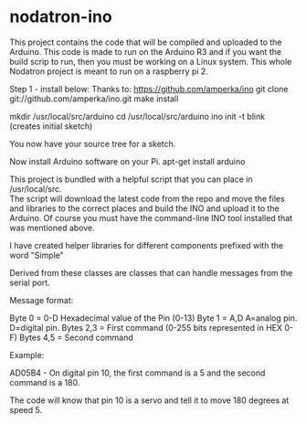 # nodatron-ino

This project contains the code that will be compiled and uploaded to the Arduino. 
This code is made to run on the Arduino R3 and if you want the build scrip to run,
then you must be working on a Linux system. This whole Nodatron project is meant to run
on a raspberry pi 2.

Step 1 - install below:
Thanks to: https://github.com/amperka/ino
git clone git://github.com/amperka/ino.git
make install 

mkdir /usr/local/src/arduino
cd /usr/local/src/arduino
ino init -t blink (creates initial sketch)

You now have your source tree for a sketch.

Now install Arduino software on your Pi.
apt-get install arduino


This project is bundled with a helpful script that you can place in /usr/local/src.  
The script will download the latest code from the repo and move the files and libraries
to the correct places and build the INO and upload it to the Arduino.  Of course you must have
the command-line INO tool installed that was mentioned above.


I have created helper libraries for different components prefixed with the word "Simple"

Derived from these classes are classes that can handle messages from the serial port. 


Message format:

Byte  0   = 0-D Hexadecimal value of the Pin (0-13)
Byte  1   = A,D A=analog pin.  D=digital pin.
Bytes 2,3 = First command (0-255 bits represented in HEX 0-F)
Bytes 4,5 = Second command 

Example:

AD05B4 - On digital pin 10, the first command is a 5 and the second command is a 180.

The code will know that pin 10 is a servo and tell it to move 180 degrees at speed 5.